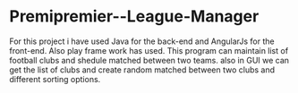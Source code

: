 # Premipremier--League-Manager

For this project i have used Java for the back-end and AngularJs for the front-end. Also play frame work has used.
This program can maintain list of football clubs and shedule matched between two teams. also in GUI we can get the list of clubs and create random matched between two clubs and different sorting options.
